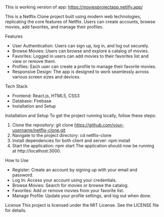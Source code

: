 This is working version of app: https://moviesprojectapp.netlify.app/

This is a Netflix Clone project built using modern web technologies, replicating the core features of Netflix. Users can create accounts, browse movies, add favorites, and manage their profiles.

Features
- User Authentication: Users can sign up, log in, and log out securely.
- Browse Movies: Users can browse and explore a catalog of movies.
- Favorites: Logged in users can add movies to their favorites list and view or remove them.
- Profiles: Each user can create a profile to manage their favorite movies.
- Responsive Design: The app is designed to work seamlessly across various screen sizes and devices.

Tech Stack
- Frontend: React.js, HTML5, CSS3
- Database: Firebase
- Installation and Setup

Installation and Setup
To get the project running locally, follow these steps:

1. Clone the repository: git clone https://github.com/your-username/netflix-clone.git
2. Navigate to the project directory: cd netflix-clone
3. Install dependencies for both client and server: npm install
4. Start the application: npm start
The application should now be running at http://localhost:3000.

How to Use
- Register: Create an account by signing up with your email and password.
- Log In: Access your account using your credentials.
- Browse Movies: Search for movies or browse the catalog.
- Favorites: Add or remove movies from your favorite list.
- Manage Profile: Update your profile settings, and log out when done.

License
This project is licensed under the MIT License. See the LICENSE file for details.



   



